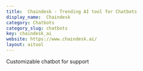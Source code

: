 ```yaml
---
title:  Chaindesk - Trending AI tool for Chatbots
display_name:  Chaindesk
category: Chatbots
category_slug: chatbots
key: chaindesk_ai
website: https://www.chaindesk.ai/
layout: aitool
---
```


Customizable chatbot for support
